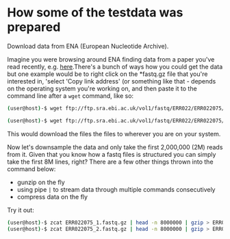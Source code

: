 # How some of the testdata was prepared

Download data from ENA (European Nucleotide Archive). 

Imagine you were browsing around ENA finding data from a paper you've read recently, e.g. [here](https://www.ebi.ac.uk/ena/browser/view/ERR022075).There's a bunch of ways how you could get the data but one example would be to right click on the \*fastq.gz file that you're interested in, 'select 'Copy link address' (or something like that - depends on the operating system you're working on, and then paste it to the command line after a `wget` command, like so:

```bash
(user@host)-$ wget ftp://ftp.sra.ebi.ac.uk/vol1/fastq/ERR022/ERR022075/ERR022075_1.fastq.gz

(user@host)-$ wget ftp://ftp.sra.ebi.ac.uk/vol1/fastq/ERR022/ERR022075/ERR022075_2.fastq.gz 
```

This would download the files the files to wherever you are on your system.

Now let's downsample the data and only take the first 2,000,000 (2M) reads from it. Given that you know how a fastq files is structured you can simply take the first 8M lines, right? There are a few other things thrown into the command below:
 - gunzip on the fly
 - using pipe `|` to stream data through multiple commands consecutively
 - compress data on the fly

Try it out:
```bash
(user@host)-$ zcat ERR022075_1.fastq.gz | head -n 8000000 | gzip > ERR022075_2M_1.fastq.gz 
(user@host)-$ zcat ERR022075_2.fastq.gz | head -n 8000000 | gzip > ERR022075_2M_2.fastq.gz 
```



